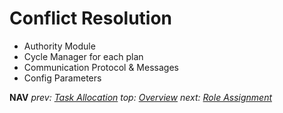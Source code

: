 # Conflict Resolution

* Authority Module
* Cycle Manager for each plan
* Communication Protocol & Messages 
* Config Parameters

**NAV**  *prev: [Task Allocation](task_allocation.md)* *top: [Overview](../README.md)* *next: [Role Assignment](role_assignment.md)*


